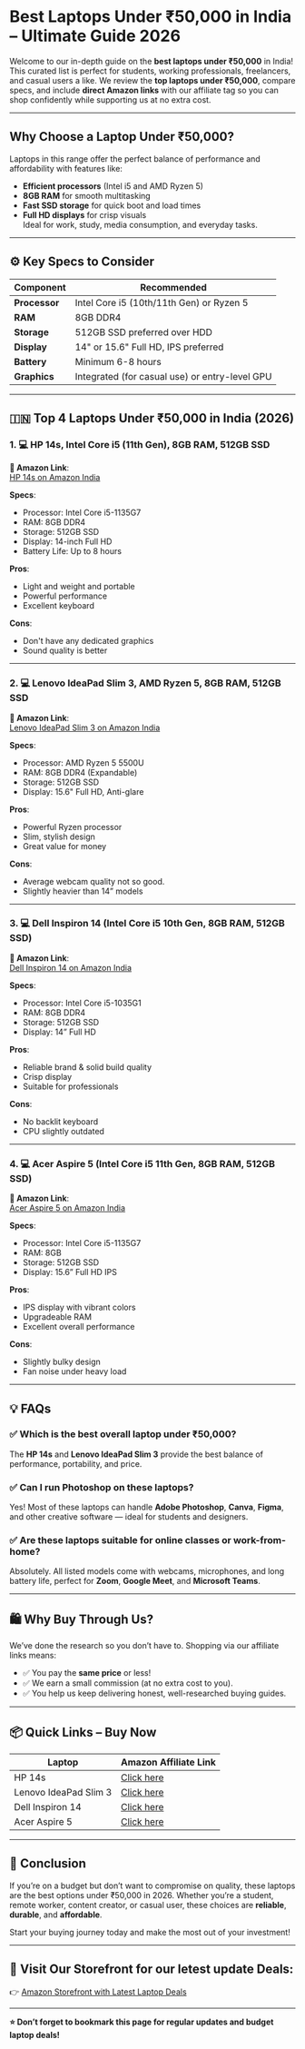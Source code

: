 # Best Laptops Under ₹50,000 in India – Ultimate Guide 2026

Welcome to our in-depth guide on the **best laptops under ₹50,000** in India! This curated list is perfect for students, working professionals, freelancers, and casual users a like. We review the **top laptops under ₹50,000**, compare specs, and include **direct Amazon links** with our affiliate tag so you can shop confidently while supporting us at no extra cost.

---

## Why Choose a Laptop Under ₹50,000?

Laptops in this range offer the perfect balance of performance and affordability with features like:
- **Efficient processors** (Intel i5 and AMD Ryzen 5)
- **8GB RAM** for smooth multitasking
- **Fast SSD storage** for quick boot and load times
- **Full HD displays** for crisp visuals  
Ideal for work, study, media consumption, and everyday tasks.

---

## ⚙️ Key Specs to Consider

| Component     | Recommended                                |
|---------------|--------------------------------------------|
| **Processor** | Intel Core i5 (10th/11th Gen) or Ryzen 5   |
| **RAM**       | 8GB DDR4                                  |
| **Storage**   | 512GB SSD preferred over HDD               |
| **Display**   | 14" or 15.6" Full HD, IPS preferred        |
| **Battery**   | Minimum 6-8 hours                          |
| **Graphics**  | Integrated (for casual use) or entry-level GPU |

---

## 🇮🇳 Top 4 Laptops Under ₹50,000 in India (2026)

### 1. 💻 **HP 14s, Intel Core i5 (11th Gen), 8GB RAM, 512GB SSD**

**🔗 Amazon Link**:  
[HP 14s on Amazon India](https://www.amazon.in/dp/B0B4F2TTTS?tag=extrape923-21)

**Specs**:
- Processor: Intel Core i5-1135G7
- RAM: 8GB DDR4
- Storage: 512GB SSD
- Display: 14-inch Full HD
- Battery Life: Up to 8 hours

**Pros**:
- Light and weight and portable  
- Powerful performance  
- Excellent keyboard  

**Cons**:
- Don't have any dedicated graphics  
- Sound quality is better  

---

### 2. 💻 **Lenovo IdeaPad Slim 3, AMD Ryzen 5, 8GB RAM, 512GB SSD**

**🔗 Amazon Link**:  
[Lenovo IdeaPad Slim 3 on Amazon India](https://www.amazon.in/dp/B09REWHSMP?tag=extrape923-21)

**Specs**:
- Processor: AMD Ryzen 5 5500U  
- RAM: 8GB DDR4 (Expandable)  
- Storage: 512GB SSD  
- Display: 15.6" Full HD, Anti-glare  

**Pros**:
- Powerful Ryzen processor  
- Slim, stylish design  
- Great value for money  

**Cons**:
- Average webcam quality  not so good.
- Slightly heavier than 14” models  

---

### 3. 💻 **Dell Inspiron 14 (Intel Core i5 10th Gen, 8GB RAM, 512GB SSD)**

**🔗 Amazon Link**:  
[Dell Inspiron 14 on Amazon India](https://www.amazon.in/dp/B09GFLX6PS?tag=extrape923-21)

**Specs**:
- Processor: Intel Core i5-1035G1  
- RAM: 8GB DDR4  
- Storage: 512GB SSD  
- Display: 14” Full HD  

**Pros**:
- Reliable brand & solid build quality  
- Crisp display  
- Suitable for professionals  

**Cons**:
- No backlit keyboard  
- CPU slightly outdated  

---

### 4. 💻 **Acer Aspire 5 (Intel Core i5 11th Gen, 8GB RAM, 512GB SSD)**

**🔗 Amazon Link**:  
[Acer Aspire 5 on Amazon India](https://www.amazon.in/dp/B09T2FWN87?tag=extrape923-21)

**Specs**:
- Processor: Intel Core i5-1135G7  
- RAM: 8GB  
- Storage: 512GB SSD  
- Display: 15.6” Full HD IPS  

**Pros**:
- IPS display with vibrant colors  
- Upgradeable RAM  
- Excellent overall performance  

**Cons**:
- Slightly bulky design  
- Fan noise under heavy load  

---

## 💡 FAQs

### ✅ Which is the best overall laptop under ₹50,000?  
The **HP 14s** and **Lenovo IdeaPad Slim 3** provide the best balance of performance, portability, and price.

### ✅ Can I run Photoshop on these laptops?  
Yes! Most of these laptops can handle **Adobe Photoshop**, **Canva**, **Figma**, and other creative software — ideal for students and designers.

### ✅ Are these laptops suitable for online classes or work-from-home?  
Absolutely. All listed models come with webcams, microphones, and long battery life, perfect for **Zoom**, **Google Meet**, and **Microsoft Teams**.

---

## 🛍️ Why Buy Through Us?

We’ve done the research so you don’t have to. Shopping via our affiliate links means:  
- ✅ You pay the **same price** or less!  
- ✅ We earn a small commission (at no extra cost to you).  
- ✅ You help us keep delivering honest, well-researched buying guides.

---

## 📦 Quick Links – Buy Now

| Laptop                 | Amazon Affiliate Link                                               |
|------------------------|--------------------------------------------------------------------|
| HP 14s                 | [Click here](https://www.amazon.in/dp/B0B4F2TTTS?tag=extrape923-21)      |
| Lenovo IdeaPad Slim 3  | [Click here](https://www.amazon.in/dp/B09REWHSMP?tag=extrape923-21)       |
| Dell Inspiron 14       | [Click here](https://www.amazon.in/dp/B09GFLX6PS?tag=extrape923-21)       |
| Acer Aspire 5          | [Click here](https://www.amazon.in/dp/B09T2FWN87?tag=extrape923-21)       |

---

## 📌 Conclusion

If you’re on a budget but don’t want to compromise on quality, these laptops are the best options under ₹50,000 in 2026. Whether you’re a student, remote worker, content creator, or casual user, these choices are **reliable**, **durable**, and **affordable**.

Start your buying journey today and make the most out of your investment!

---

## 🔗 Visit Our Storefront for our letest update Deals:  
👉 [Amazon Storefront with Latest Laptop Deals](https://www.amazon.in/stores/page/01C51C8F-9F44-44DC-A622-8B7EE182CF29?language=en_IN&tag=extrape923-21&sid=vwIJLM)

---

**⭐ Don’t forget to bookmark this page for regular updates and budget laptop deals!**

